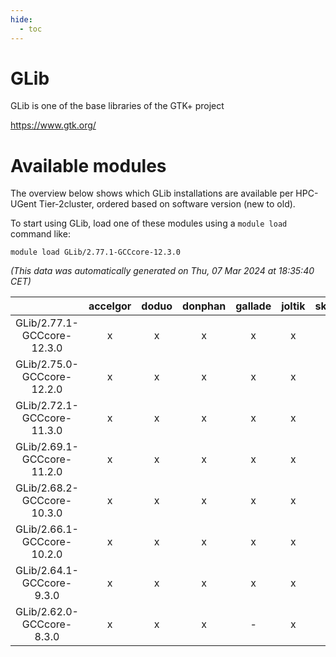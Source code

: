 ```yaml
---
hide:
  - toc
---
```


GLib
====


GLib is one of the base libraries of the GTK+ project

https://www.gtk.org/
# Available modules


The overview below shows which GLib installations are available per HPC-UGent Tier-2cluster, ordered based on software version (new to old).

To start using GLib, load one of these modules using a `module load` command like:

```shell
module load GLib/2.77.1-GCCcore-12.3.0
```

*(This data was automatically generated on Thu, 07 Mar 2024 at 18:35:40 CET)*  

| |accelgor|doduo|donphan|gallade|joltik|skitty|
| :---: | :---: | :---: | :---: | :---: | :---: | :---: |
|GLib/2.77.1-GCCcore-12.3.0|x|x|x|x|x|x|
|GLib/2.75.0-GCCcore-12.2.0|x|x|x|x|x|x|
|GLib/2.72.1-GCCcore-11.3.0|x|x|x|x|x|x|
|GLib/2.69.1-GCCcore-11.2.0|x|x|x|x|x|x|
|GLib/2.68.2-GCCcore-10.3.0|x|x|x|x|x|x|
|GLib/2.66.1-GCCcore-10.2.0|x|x|x|x|x|x|
|GLib/2.64.1-GCCcore-9.3.0|x|x|x|x|x|x|
|GLib/2.62.0-GCCcore-8.3.0|x|x|x|-|x|x|
